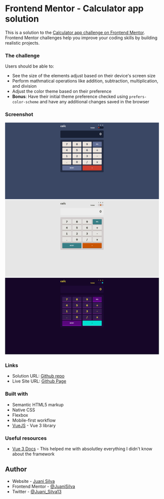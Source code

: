 # Frontend Mentor - Calculator app solution

This is a solution to the [Calculator app challenge on Frontend Mentor](https://www.frontendmentor.io/challenges/calculator-app-9lteq5N29). Frontend Mentor challenges help you improve your coding skills by building realistic projects. 

### The challenge

Users should be able to:

- See the size of the elements adjust based on their device's screen size
- Perform mathmatical operations like addition, subtraction, multiplication, and division
- Adjust the color theme based on their preference
- **Bonus**: Have their initial theme preference checked using `prefers-color-scheme` and have any additional changes saved in the browser

### Screenshot

![](./images/Screenshot-Th1.png)
![](./images/Screenshot-Th2.png)
![](./images/Screenshot-Th3.png)

### Links

- Solution URL: [Github repo](https://github.com/JuaniSilva/Calc-FEM)
- Live Site URL: [Github Page](https://juanisilva.github.io/Calc-FEM/)

### Built with

- Semantic HTML5 markup
- Native CSS
- Flexbox
- Mobile-first workflow
- [VueJS](https://v3.vuejs.org/) - Vue 3 library 

### Useful resources

- [Vue 3 Docs](https://v3.vuejs.org/guide/introduction.html) - This helped me with absolutley everything I didn't know about the framework
## Author

- Website - [Juani Silva](https://github.com/JuaniSilva)
- Frontend Mentor - [@JuaniSilva](https://www.frontendmentor.io/profile/JuaniSilva)
- Twitter - [@Juani_Silva13](https://twitter.com/Juani_Silva13)
